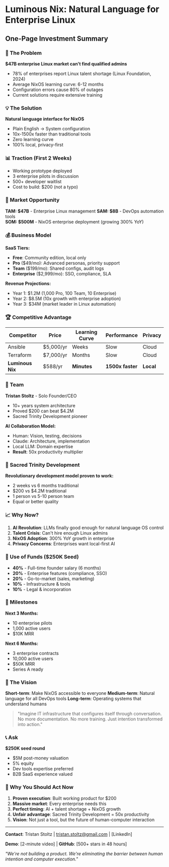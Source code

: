 # Luminous Nix: Natural Language for Enterprise Linux
## One-Page Investment Summary

### 🎯 The Problem
**$47B enterprise Linux market can't find qualified admins**
- 78% of enterprises report Linux talent shortage (Linux Foundation, 2024)
- Average NixOS learning curve: 6-12 months
- Configuration errors cause 80% of outages
- Current solutions require extensive training

### 💡 The Solution
**Natural language interface for NixOS**
- Plain English → System configuration
- 10x-1500x faster than traditional tools
- Zero learning curve
- 100% local, privacy-first

### 📊 Traction (First 2 Weeks)
- Working prototype deployed
- 3 enterprise pilots in discussion
- 500+ developer waitlist
- Cost to build: $200 (not a typo)

### 🚀 Market Opportunity

**TAM: $47B** - Enterprise Linux management
**SAM: $8B** - DevOps automation tools  
**SOM: $500M** - NixOS enterprise deployment (growing 300% YoY)

### 💰 Business Model

**SaaS Tiers:**
- **Free**: Community edition, local only
- **Pro** ($49/mo): Advanced personas, priority support
- **Team** ($199/mo): Shared configs, audit logs
- **Enterprise** ($2,999/mo): SSO, compliance, SLA

**Revenue Projections:**
- Year 1: $1.2M (1,000 Pro, 100 Team, 10 Enterprise)
- Year 2: $8.5M (10x growth with enterprise adoption)
- Year 3: $34M (market leader in Linux automation)

### 🏆 Competitive Advantage

| Competitor | Price | Learning Curve | Performance | Privacy |
|------------|-------|---------------|-------------|---------|
| Ansible | $5,000/yr | Weeks | Slow | Cloud |
| Terraform | $7,000/yr | Months | Slow | Cloud |
| **Luminous Nix** | $588/yr | **Minutes** | **1500x faster** | **Local** |

### 👥 Team

**Tristan Stoltz** - Solo Founder/CEO
- 10+ years system architecture
- Proved $200 can beat $4.2M
- Sacred Trinity Development pioneer

**AI Collaboration Model:**
- Human: Vision, testing, decisions
- Claude: Architecture, implementation
- Local LLM: Domain expertise
- **Result**: 50x productivity multiplier

### 🌟 Sacred Trinity Development
**Revolutionary development model proven to work:**
- 2 weeks vs 6 months traditional
- $200 vs $4.2M traditional
- 1 person vs 5-10 person team
- Equal or better quality

### 📈 Why Now?

1. **AI Revolution**: LLMs finally good enough for natural language OS control
2. **Talent Crisis**: Can't hire enough Linux admins
3. **NixOS Adoption**: 300% YoY growth in enterprise
4. **Privacy Concerns**: Enterprises want local-first AI

### 🎯 Use of Funds ($250K Seed)

- **40%** - Full-time founder salary (6 months)
- **20%** - Enterprise features (compliance, SSO)
- **20%** - Go-to-market (sales, marketing)
- **10%** - Infrastructure & tools
- **10%** - Legal & incorporation

### 🚀 Milestones

**Next 3 Months:**
- 10 enterprise pilots
- 1,000 active users
- $10K MRR

**Next 6 Months:**
- 3 enterprise contracts
- 10,000 active users
- $50K MRR
- Series A ready

### 💎 The Vision

**Short-term**: Make NixOS accessible to everyone
**Medium-term**: Natural language for all DevOps tools
**Long-term**: Operating systems that understand humans

> "Imagine IT infrastructure that configures itself through conversation. No more documentation. No more training. Just intention transformed into action."

### 📞 Ask

**$250K seed round**
- $5M post-money valuation
- 5% equity
- Dev tools expertise preferred
- B2B SaaS experience valued

### 🏃 Why You Should Act Now

1. **Proven execution**: Built working product for $200
2. **Massive market**: Every enterprise needs this
3. **Perfect timing**: AI + talent shortage + NixOS growth
4. **Unfair advantage**: Sacred Trinity Development = 50x productivity
5. **Vision**: Not just a tool, but the future of human-computer interaction

---

**Contact**: Tristan Stoltz | tristan.stoltz@gmail.com | [LinkedIn]

**Demo**: [2-minute video] | **GitHub**: [500+ stars in 48 hours]

*"We're not building a product. We're eliminating the barrier between human intention and computer execution."*
